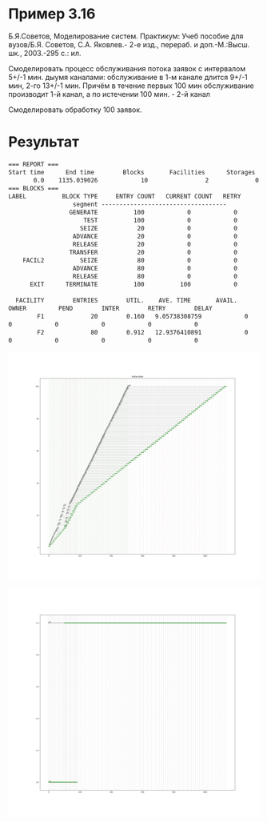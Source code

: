 # Пример 3.16

Б.Я.Советов, Моделирование систем. Практикум: Учеб пособие для вузов/Б.Я. Советов, С.А. Яковлев.- 2-е изд., перераб. и доп.-М.:Высш. шк., 2003.-295 с.: ил.

Смоделировать процесс обслуживания потока заявок с интервалом 5+/-1 мин. дыумя каналами: обслуживание в 1-м канале длится 9+/-1 мин, 2-го 13+/-1 мин. Причём в течение первых 100 мин обслуживание производит 1-й канал, а по истечении 100 мин. - 2-й канал

Смоделировать обработку 100 заявок.

Результат
=========

	=== REPORT ===
	Start time      End time        Blocks       Facilities      Storages
		   0.0    1135.039026            10                2             0
	=== BLOCKS ===
	LABEL          BLOCK TYPE     ENTRY COUNT   CURRENT COUNT   RETRY
					  segment -----------------------------------
					 GENERATE          100            0            0
						 TEST          100            0            0
						SEIZE           20            0            0
					  ADVANCE           20            0            0
					  RELEASE           20            0            0
					 TRANSFER           20            0            0
		FACIL2          SEIZE           80            0            0
					  ADVANCE           80            0            0
					  RELEASE           80            0            0
		  EXIT      TERMINATE          100          100            0

	  FACILITY        ENTRIES        UTIL.    AVE. TIME       AVAIL.        OWNER         PEND        INTER        RETRY        DELAY
			F1             20        0.160   9.05738308759            0            0            0            0            0            0
			F2             80        0.912   12.9376410891            0            0            0            0            0            0

  
![1_example_3_16 1](_001.png "_001.png")

![1_example_3_16 2](_002.png "_002.png")
